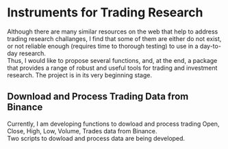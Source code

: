 # Instruments for Trading Research

Although there are many similar resources on the web that help to address trading research challanges, I find that some of them are either do not exist, or not reliable enough (requires time to thorough testing) to use in a day-to-day research.<br>
Thus, I would like to propose several functions, and, at the end, a package that provides a range of robust and useful tools for trading and investment research.
The project is in its very beginning stage. 

## Download and Process Trading Data from Binance
Currently, I am developing functions to dowload and process trading Open, Close, High, Low, Volume, Trades data from Binance.<br>
Two scripts to dowload and process data are being developed.
